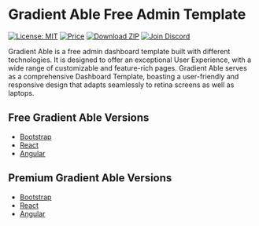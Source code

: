 # Gradient Able Free Admin Template

[![License: MIT](https://img.shields.io/badge/License-MIT-yellow.svg)](https://opensource.org/licenses/MIT)
[![Price](https://img.shields.io/badge/price-FREE-0098f7.svg)](https://github.com/codedthemes/gradient-able-free-admin-template/blob/master/LICENSE)
[![Download ZIP](https://img.shields.io/badge/Download-ZIP-blue?style=flat-square&logo=github)](https://github.com/codedthemes/gradient-able-free-admin-template)
[![Join Discord](https://img.shields.io/badge/Join-Discord-5865F2?style=flat-square&logo=discord&logoColor=white)](https://discord.com/invite/p2E2WhCb6s)

Gradient Able is a free  admin dashboard template built with different technologies. It is designed to offer an exceptional User Experience, with a wide range of customizable and feature-rich pages. Gradient Able serves as a comprehensive Dashboard Template, boasting a user-friendly and responsive design that adapts seamlessly to retina screens as well as laptops. 

## Free Gradient Able Versions
- [Bootstrap](https://codedthemes.com/demos/admin-templates/gradient-able/bootstrap/free/)
- [React](https://codedthemes.com/demos/admin-templates/gradient-able/react/free/)
- [Angular](https://codedthemes.com/demos/admin-templates/gradient-able/angular/free/analytics)

## Premium Gradient Able Versions
- [Bootstrap](https://codedthemes.com/item/gradient-able-admin-template/)
- [React](https://codedthemes.com/item/gradient-able-reactjs-admin-dashboard/)
- [Angular](https://codedthemes.com/item/gradient-able-angular-admin-template/)


